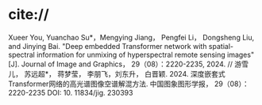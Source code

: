 # cite://
Xueer You, Yuanchao Su*，Mengying Jiang， Pengfei Li， Dongsheng Liu, and Jinying Bai. "Deep embedded Transformer network with spatial-spectral information for unmixing of hyperspectral remote sensing images" [J]. Journal of Image and Graphics， 29（08）：2220-2235, 2024. //
游雪儿， 苏远超*， 蒋梦莹， 李朋飞，刘东升， 白晋颖. 2024. 深度嵌套式Transformer网络的高光谱图像空谱解混方法. 中国图象图形学报， 29（08）：2220-2235
DOI: 10. 11834/jig. 230393
